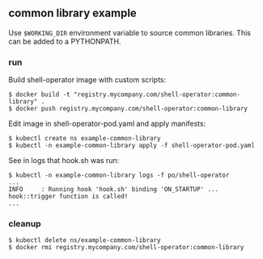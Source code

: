 ## common library example

Use `$WORKING_DIR` environment variable to source common libraries. This can be added to a PYTHONPATH.

### run

Build shell-operator image with custom scripts:

```
$ docker build -t "registry.mycompany.com/shell-operator:common-library" .
$ docker push registry.mycompany.com/shell-operator:common-library
```

Edit image in shell-operator-pod.yaml and apply manifests:

```
$ kubectl create ns example-common-library
$ kubectl -n example-common-library apply -f shell-operator-pod.yaml
```

See in logs that hook.sh was run:

```
$ kubectl -n example-common-library logs -f po/shell-operator
...
INFO     : Running hook 'hook.sh' binding 'ON_STARTUP' ...
hook::trigger function is called!
...
```

### cleanup

```
$ kubectl delete ns/example-common-library
$ docker rmi registry.mycompany.com/shell-operator:common-library
```
